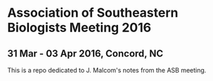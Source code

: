 # Association of Southeastern Biologists Meeting 2016
## 31 Mar - 03 Apr 2016, Concord, NC

This is a repo dedicated to J. Malcom's notes from the ASB meeting.
